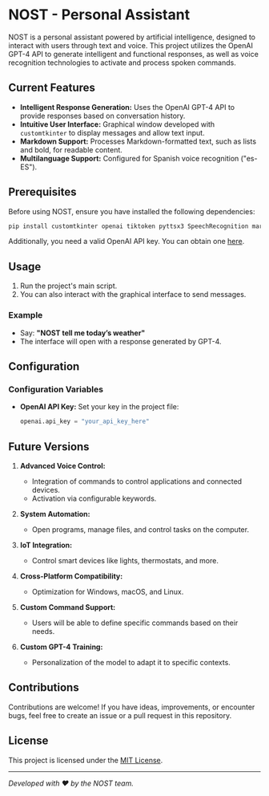 # NOST - Personal Assistant

NOST is a personal assistant powered by artificial intelligence, designed to interact with users through text and voice. This project utilizes the OpenAI GPT-4 API to generate intelligent and functional responses, as well as voice recognition technologies to activate and process spoken commands.

## Current Features

- **Intelligent Response Generation:** Uses the OpenAI GPT-4 API to provide responses based on conversation history.
- **Intuitive User Interface:** Graphical window developed with `customtkinter` to display messages and allow text input.
- **Markdown Support:** Processes Markdown-formatted text, such as lists and bold, for readable content.
- **Multilanguage Support:** Configured for Spanish voice recognition ("es-ES").

## Prerequisites

Before using NOST, ensure you have installed the following dependencies:

```bash
pip install customtkinter openai tiktoken pyttsx3 SpeechRecognition markdown-it pyaudio
```

Additionally, you need a valid OpenAI API key. You can obtain one [here](https://platform.openai.com/signup/).

## Usage

1. Run the project's main script.
2. You can also interact with the graphical interface to send messages.

### Example

- Say: **"NOST tell me today’s weather"**
- The interface will open with a response generated by GPT-4.

## Configuration

### Configuration Variables

- **OpenAI API Key:** Set your key in the project file:
  ```python
  openai.api_key = "your_api_key_here"
  ```

## Future Versions

1. **Advanced Voice Control:**
   - Integration of commands to control applications and connected devices.
   - Activation via configurable keywords.

2. **System Automation:**
   - Open programs, manage files, and control tasks on the computer.

3. **IoT Integration:**
   - Control smart devices like lights, thermostats, and more.

4. **Cross-Platform Compatibility:**
   - Optimization for Windows, macOS, and Linux.

5. **Custom Command Support:**
   - Users will be able to define specific commands based on their needs.

6. **Custom GPT-4 Training:**
   - Personalization of the model to adapt it to specific contexts.

## Contributions

Contributions are welcome! If you have ideas, improvements, or encounter bugs, feel free to create an issue or a pull request in this repository.

## License

This project is licensed under the [MIT License](LICENSE).

---

_Developed with ❤️ by the NOST team._
